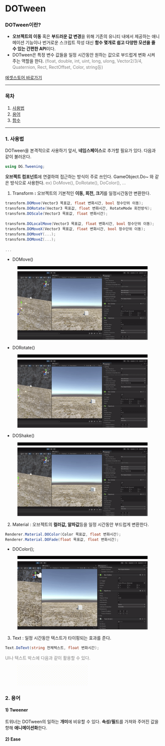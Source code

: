 # DOTween

### DOTween이란?

- **오브젝트의 이동** 혹은 **부드러운 값 변경**을 위해 기존의 유니티 내에서 제공하는 애니메이션 기능이나 번거로운 스크립트 작성 대신 **함수 몇개로 쉽고 다양한 모션을 줄 수 있는 간편한 API**이다.
- DOTween은 특정 변수 값들을 일정 시간동안 원하는 값으로 부드럽게 변화 시켜 주는 역할을 한다. <span style="color: #808080">(float, double, int, uint, long, ulong, Vector2/3/4, Quaternion, Rect, RectOffset, Color, string등) </span>

[에셋스토어 바로가기](https://assetstore.unity.com/packages/tools/animation/dotween-hotween-v2-27676)

---
### 목차
1. [사용법](#-사용법)
2. [용어](#-용어)
3. [함수](#-함수)
---

### 1. 사용법

DOTween을 본격적으로 사용하기 앞서, **네임스페이스**로 추가할 필요가 있다. 다음과 같이 불러온다.
```C#
using DG.Tweening;
```

**오브젝트 컴포넌트**에 연결하여 접근하는 방식이 주로 쓰인다.
GameObject.Do~ 와 같은 방식으로 사용한다. <span style="color: #808080">ex) DoMove(), DoRotate(), DoColor(), ... </span>

1) Transform **:** 오브젝트의 기본적인 **이동, 회전, 크기**를 일정시간동안 변환한다.
```C#
transform.DOMove(Vector3 목표값, float 변화시간, bool 정수단위 이동);
transform.DORotate(Vector3 목표값, float 변화시간, RotateMode 회전방식);
transform.DOScale(Vector3 목표값, float 변화시간);

transform.DOLocalMove(Vector3 목표값, float 변화시간, bool 정수단위 이동);
transform.DOMoveX(Vector3 목표값, float 변화시간, bool 정수단위 이동);
transform.DOMoveY(...);
transform.DOMoveZ(...);

...

```

- DOMove()
<figure>
    <img src="https://github.com/ProjectLamb/Study/blob/neoskyclad/Unity/Assets/DOTween/_image/DOMove.gif?raw=true">
</figure>

- DORotate()
<figure>
    <img src="https://github.com/ProjectLamb/Study/blob/neoskyclad/Unity/Assets/DOTween/_image/DORotate.gif?raw=true">
</figure>

- DOShake()
<figure>
    <img src="https://github.com/ProjectLamb/Study/blob/neoskyclad/Unity/Assets/DOTween/_image/DOShake.gif?raw=true">
</figure>

2) Material : 오브젝트의 **컬러값, 알파값**등을 일정 시간동안 부드럽게 변환한다.
```C#
Renderer.Material.DOColor(Color 목표값, float 변화시간);
Renderer.Material.DOFade(float 목표값, float 변화시간);
```

- DOColor();
<figure>
    <img src="https://github.com/ProjectLamb/Study/blob/neoskyclad/Unity/Assets/DOTween/_image/DOColor.gif?raw=true">
</figure>

3) Text : 일정 시간동안 텍스트가 타이핑되는 효과를 준다.
```C#
Text.DoText(string 전체텍스트, float 변화시간);
```

<span style="color: #808080">UI나 텍스트 박스에 다음과 같이 활용할 수 있다. </span>
<figure>
    <img src="https://github.com/ProjectLamb/Study/blob/neoskyclad/Unity/Assets/DOTween/_image/DOText.gif?raw=true">
</figure>

### 2. 용어
#### 1) Tweener
트위너는 DOTween의 일하는 **개미**에 비유할 수 있다. **속성/필드**를 가져와 주어진 값을 향해 **애니메이션화**한다.

#### 2) Ease
<figure>
    <https://github.com/ProjectLamb/Study/blob/neoskyclad/Unity/Assets/DOTween/_image/DOTween%20Ease%20tablet.png?raw=true
### 3. 함수">
</figure>
